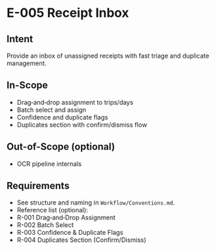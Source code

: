 # E-005 Receipt Inbox

## Intent
Provide an inbox of unassigned receipts with fast triage and duplicate management.

## In-Scope
- Drag‑and‑drop assignment to trips/days
- Batch select and assign
- Confidence and duplicate flags
- Duplicates section with confirm/dismiss flow

## Out-of-Scope (optional)
- OCR pipeline internals

## Requirements
- See structure and naming in `Workflow/Conventions.md`.
- Reference list (optional):
- R-001 Drag‑and‑Drop Assignment
- R-002 Batch Select
- R-003 Confidence & Duplicate Flags
- R-004 Duplicates Section (Confirm/Dismiss)
